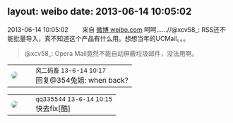 layout: weibo
date: 2013-06-14 10:05:02
---
<meta name="referrer" content="no-referrer" />

2013-06-14 10:05:02  &nbsp;&nbsp;&nbsp;&nbsp;&nbsp;&nbsp; 来自 <a href="http://weibo.com/" rel="nofollow">微博 weibo.com</a>
呵呵……//@xcv58_: RSS还不能批量导入，真不知道这个产品有什么用。想想当年的UCMail。。。
>  @xcv58_: Opera Mail竟然不能自动屏蔽垃圾邮件，没法用啊。 ​​​

<table style="width: 100%;">
  <tr>
    <td style="width: 40px;"><img style="border-radius:50%" src="https://tva3.sinaimg.cn/crop.0.0.639.639.50/6d2a6003jw8f3idy69w2gj20hs0hrt9g.jpg?KID=imgbed,tva&Expires=1624463440&ssig=tsDEgeaX3u"></td>
    <td colspan="2"><small>风二码畜 13-6-14 10:17</small><br/>回复@354兔姐: when back?</td>
  </tr>
</table>

<table style="width: 100%;">
  <tr>
    <td style="width: 40px;"><img style="border-radius:50%" src="https://tva4.sinaimg.cn/crop.0.0.180.180.50/7d25944djw1e8qgp5bmzyj2050050aa8.jpg?KID=imgbed,tva&Expires=1624463440&ssig=C2mccz7aeR"></td>
    <td colspan="2"><small>qq335544 13-6-14 10:15</small><br/>快去fix[酷]</td>
  </tr>
</table>
